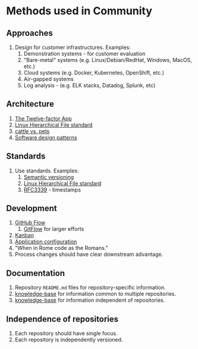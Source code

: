 # Methods used in Community

## Approaches

1. Design for customer infrastructures.
   Examples:
    1. Demonstration systems - for customer evaluation
    1. "Bare-metal" systems  (e.g. Linux/Debian/RedHat, Windows, MacOS, etc.)
    1. Cloud systems (e.g. Docker, Kubernetes, OpenShift, etc.)
    1. Air-gapped systems
    1. Log analysis - (e.g. ELK stacks, Datadog, Splunk, etc)

## Architecture

1. [The Twelve-factor App](../../WHATIS/twelve-factor-app.md)
1. [Linux Hierarchical File standard](../../WHATIS/linux-filesystem-hierarchy-standard.md)
1. [cattle vs. pets](../../WHATIS/cattle-vs-pets.md)
1. [Software design patterns](../../WHATIS/software-design-patterns.md)

## Standards

1. Use standards.
   Examples:
    1. [Semantic versioning](../../WHATIS/semantic-versioning.md)
    1. [Linux Hierarchical File standard](../../WHATIS/linux-filesystem-hierarchy-standard.md)
    1. [RFC3339](../../WHATIS/rfc3339.md) - timestamps

## Development

1. [GitHub Flow](../../WHATIS/github-flow.md)
   1. [GitFlow](../../WHATIS/gitflow.md) for larger efforts
1. [Kanban](../../WHATIS/kanban.md)
1. [Application configuration](../../WHATIS/application-configuration.md)
1. "When in Rome code as the Romans."
1. Process changes should have clear downstream advantage.

## Documentation

1. Repository `README.md` files for repository-specific information.
1. [knowledge-base](https://github.com/senzing-garage/knowledge-base/) for information
   common to multiple repositories.
1. [knowledge-base](https://github.com/senzing-garage/knowledge-base/) for information
   independent of repositories.

## Independence of repositories

1. Each repository should have single focus.
1. Each repository is independently versioned.
